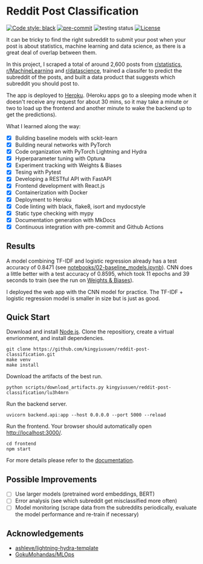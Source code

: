 # Reddit Post Classification

[![Code style: black](https://img.shields.io/badge/code%20style-black-000000.svg)](https://github.com/psf/black)
[![pre-commit](https://img.shields.io/badge/pre--commit-enabled-brightgreen?logo=pre-commit&logoColor=white)](https://github.com/kingyiusuen/reddit-post-classification/blob/master/.pre-commit-config.yaml)
![testing status](https://github.com/kingyiusuen/reddit-post-classification/actions/workflows/testing.yml/badge.svg)
[![License](https://img.shields.io/github/license/kingyiusuen/reddit-post-classification)](https://github.com/kingyiusuen/reddit-post-classification/blob/master/LICENSE)


It can be tricky to find the right subreddit to submit your post when your post is about statistics, machine learning and data science, as there is a great deal of overlap between them.

In this project, I scraped a total of around 2,600 posts from [r/statistics](https:/www.reddit.com/r/statistics), [r/MachineLearning](https:/www.reddit.com/r/MachineLearning) and [r/datascience](https://www.reddit.com/r/datascience), trained a classifer to predict the subreddit of the posts, and built a data product that suggests which subreddit you should post to.

The app is deployed to [Heroku](https://reddit-post-classifer.herokuapp.com/). (Heroku apps go to a sleeping mode when it doesn't receive any request for about 30 mins, so it may take a minute or two to load up the frontend and another minute to wake the backend up to get the predictions).

What I learned along the way:

- [x] Building baseline models with sckit-learn
- [x] Building neural networks with PyTorch
- [x] Code organization with PyTorch Lightning and Hydra
- [x] Hyperparameter tuning with Optuna
- [x] Experiment tracking with Weights & Biases
- [x] Tesing with Pytest
- [x] Developing a RESTful API with FastAPI
- [x] Frontend development with React.js
- [x] Containerization with Docker
- [x] Deployment to Heroku
- [x] Code linting with black, flake8, isort and mydocstyle
- [x] Static type checking with mypy
- [x] Documentation generation with MkDocs
- [x] Continuous integration with pre-commit and Github Actions

## Results

A model combining TF-IDF and logistic regression already has a test accuracy of 0.8471 (see [notebooks/02-baseline_models.ipynb](notebooks/02-baseline_models.ipynb)). CNN does a little better with a test accuracy of 0.8595, which took 11 epochs and 39 seconds to train (see the run on [Weights & Biases](https://wandb.ai/kingyiusuen/reddit-post-classification/runs/lu3h4mrn)).

I deployed the web app with the CNN model for practice. The TF-IDF + logistic regression model is smaller in size but is just as good.

## Quick Start

Download and install [Node.js](https://nodejs.org/en/). Clone the repositiory, create a virtual envrionment, and install dependencies.

```
git clone https://github.com/kingyiusuen/reddit-post-classification.git
make venv
make install
```

Download the artifacts of the best run.

```
python scripts/download_artifacts.py kingyiusuen/reddit-post-classification/lu3h4mrn
```

Run the backend server.

```
uvicorn backend.api:app --host 0.0.0.0 --port 5000 --reload
```

Run the frontend. Your browser should automatically open [http://localhost:3000/](http://localhost:3000/).

```
cd frontend
npm start
```

For more details please refer to the [documentation](https://kingyiusuen.github.io/reddit-post-classification/).

## Possible Improvements

- [ ] Use larger models (pretrained word embeddings, BERT)
- [ ] Error analysis (see which subreddit get misclassified more often)
- [ ] Model monitoring (scrape data from the subreddits periodically, evaluate the model performance and re-train if necessary)

## Acknowledgements

- [ashleve/lightning-hydra-template](https://github.com/ashleve/lightning-hydra-template)
- [GokuMohandas/MLOps](https://github.com/GokuMohandas/MLOps)